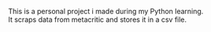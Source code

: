 This is a personal project i made during my Python learning.<br>
It scraps data from metacritic and stores it in a csv file.
